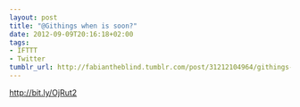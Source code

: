 ```yaml
---
layout: post
title: "@Githings when is soon?"
date: 2012-09-09T20:16:18+02:00
tags:
- IFTTT
- Twitter
tumblr_url: http://fabiantheblind.tumblr.com/post/31212104964/githings-when-is-soon
---
```

http://bit.ly/OjRut2
